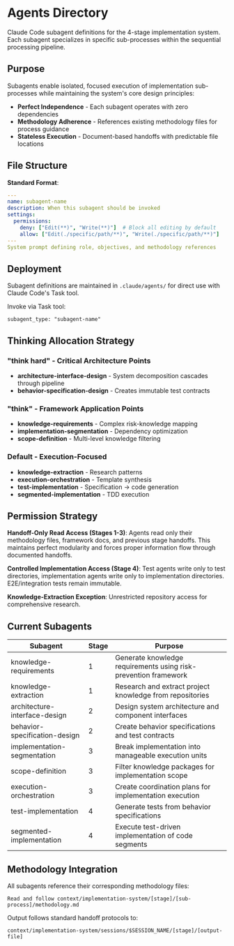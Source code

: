 # Agents Directory

Claude Code subagent definitions for the 4-stage implementation system. Each subagent specializes in specific sub-processes within the sequential processing pipeline.

## Purpose

Subagents enable isolated, focused execution of implementation sub-processes while maintaining the system's core design principles:
- **Perfect Independence** - Each subagent operates with zero dependencies
- **Methodology Adherence** - References existing methodology files for process guidance
- **Stateless Execution** - Document-based handoffs with predictable file locations

## File Structure

**Standard Format**:
```yaml
---
name: subagent-name
description: When this subagent should be invoked
settings:
  permissions:
    deny: ["Edit(**)", "Write(**)"]  # Block all editing by default
    allow: ["Edit(./specific/path/**)", "Write(./specific/path/**)"]
---
System prompt defining role, objectives, and methodology references
```

## Deployment

Subagent definitions are maintained in `.claude/agents/` for direct use with Claude Code's Task tool.

Invoke via Task tool:
```
subagent_type: "subagent-name"
```

## Thinking Allocation Strategy

### "think hard" - Critical Architecture Points
- **architecture-interface-design** - System decomposition cascades through pipeline
- **behavior-specification-design** - Creates immutable test contracts

### "think" - Framework Application Points  
- **knowledge-requirements** - Complex risk-knowledge mapping
- **implementation-segmentation** - Dependency optimization
- **scope-definition** - Multi-level knowledge filtering

### Default - Execution-Focused
- **knowledge-extraction** - Research patterns
- **execution-orchestration** - Template synthesis
- **test-implementation** - Specification → code generation
- **segmented-implementation** - TDD execution

## Permission Strategy

**Handoff-Only Read Access (Stages 1-3)**: Agents read only their methodology files, framework docs, and previous stage handoffs. This maintains perfect modularity and forces proper information flow through documented handoffs.

**Controlled Implementation Access (Stage 4)**: Test agents write only to test directories, implementation agents write only to implementation directories. E2E/integration tests remain immutable.

**Knowledge-Extraction Exception**: Unrestricted repository access for comprehensive research.

## Current Subagents

| Subagent | Stage | Purpose |
|----------|--------|---------|
| knowledge-requirements | 1 | Generate knowledge requirements using risk-prevention framework |
| knowledge-extraction | 1 | Research and extract project knowledge from repositories |
| architecture-interface-design | 2 | Design system architecture and component interfaces |
| behavior-specification-design | 2 | Create behavior specifications and test contracts |
| implementation-segmentation | 3 | Break implementation into manageable execution units |
| scope-definition | 3 | Filter knowledge packages for implementation scope |
| execution-orchestration | 3 | Create coordination plans for implementation execution |
| test-implementation | 4 | Generate tests from behavior specifications |
| segmented-implementation | 4 | Execute test-driven implementation of code segments |

## Methodology Integration

All subagents reference their corresponding methodology files:
```
Read and follow context/implementation-system/[stage]/[sub-process]/methodology.md
```

Output follows standard handoff protocols to:
```
context/implementation-system/sessions/$SESSION_NAME/[stage]/[output-file]
```